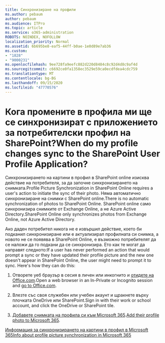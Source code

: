 ```yaml
---
title: Синхронизиране на профили
ms.author: pebaum
author: pebaum
ms.audience: ITPro
ms.topic: article
ms.service: o365-administration
ROBOTS: NOINDEX, NOFOLLOW
localization_priority: Normal
ms.assetid: 6b695be8-eaf5-44ff-b0ae-1e0d89e7ab36
ms.custom:
- "1828"
- "9000231"
ms.openlocfilehash: 9ee728fa9eefc882d220d8484c8c92d4d8c9af4d
ms.sourcegitcommit: c6692ce0fa1358ec3529e59ca0ecdfdea4cdc759
ms.translationtype: MT
ms.contentlocale: bg-BG
ms.lasthandoff: 09/15/2020
ms.locfileid: "47770576"
---
```

# <a name="when-do-my-profile-changes-sync-to-the-sharepoint-user-profile-application"></a><span data-ttu-id="2caf8-102">Кога промените в профила ми ще се синхронизират с приложението за потребителски профил на SharePoint?</span><span class="sxs-lookup"><span data-stu-id="2caf8-102">When do my profile changes sync to the SharePoint User Profile Application?</span></span>

<span data-ttu-id="2caf8-103">Синхронизирането на картини в профил в SharePoint online изисква действие на потребителя, за да започне синхронизирането на снимката.</span><span class="sxs-lookup"><span data-stu-id="2caf8-103">Profile Picture Synchronization in SharePoint Online requires a user's action to initiate the sync of their photo.</span></span> <span data-ttu-id="2caf8-104">Няма автоматично синхронизиране на снимки с SharePoint online.</span><span class="sxs-lookup"><span data-stu-id="2caf8-104">There is no automatic synchronization of photos to SharePoint Online.</span></span> <span data-ttu-id="2caf8-105">SharePoint online само синхронизира снимките от Exchange Online, а не Azure Active Directory.</span><span class="sxs-lookup"><span data-stu-id="2caf8-105">SharePoint Online only synchronizes photos from Exchange Online, not Azure Active Directory.</span></span>

<span data-ttu-id="2caf8-106">Ако даден потребител никога не е извършил действие, което би подканил синхронизиране или е актуализирал профилната си снимка, а новото не се появява в SharePoint Online, е възможно потребителят да се наложи да го подкани да се синхронизира. Ето как те могат да направят следното:</span><span class="sxs-lookup"><span data-stu-id="2caf8-106">If a user has never performed an action that would prompt a sync or they have updated their profile picture and the new one doesn't appear in SharePoint Online, the user might need to prompt it to sync. Here's how they can do this:</span></span>

1. <span data-ttu-id="2caf8-107">Отворете уеб браузър в сесия в личен или инкогнито и [отидете на Office.com](https://www.office.com/).</span><span class="sxs-lookup"><span data-stu-id="2caf8-107">Open a web browser in an In-Private or Incognito session and [go to Office.com](https://www.office.com/).</span></span>

2. <span data-ttu-id="2caf8-108">Влезте със своя служебен или учебен акаунт и щракнете върху плочката OneDrive или SharePoint.</span><span class="sxs-lookup"><span data-stu-id="2caf8-108">Sign in with their work or school account, and click the OneDrive or SharePoint tile.</span></span>

3. <span data-ttu-id="2caf8-109">[Добавете снимката на профила си към Microsoft 365](https://support.office.com/article/Add-your-profile-photo-to-Office-365-2eaf93fd-b3f1-43b9-9cdc-bdcd548435b7).</span><span class="sxs-lookup"><span data-stu-id="2caf8-109">[Add their profile photo to Microsoft 365](https://support.office.com/article/Add-your-profile-photo-to-Office-365-2eaf93fd-b3f1-43b9-9cdc-bdcd548435b7).</span></span>

[<span data-ttu-id="2caf8-110">Информация за синхронизирането на картини в профил в Microsoft 365</span><span class="sxs-lookup"><span data-stu-id="2caf8-110">Info about profile picture synchronization in Microsoft 365</span></span>](https://support.office.com/article/Information-about-user-profile-synchronization-in-SharePoint-Online-177eb196-5887-43c9-84c3-b98a43d35129)

